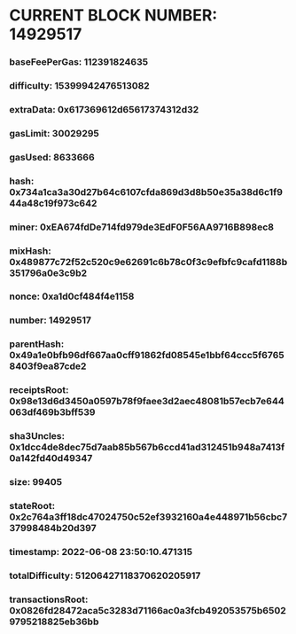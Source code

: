 # CURRENT BLOCK NUMBER: 14929517

### baseFeePerGas: 112391824635
### difficulty: 15399942476513082
### extraData: 0x617369612d65617374312d32
### gasLimit: 30029295
### gasUsed: 8633666
### hash: 0x734a1ca3a30d27b64c6107cfda869d3d8b50e35a38d6c1f944a48c19f973c642
### miner: 0xEA674fdDe714fd979de3EdF0F56AA9716B898ec8
### mixHash: 0x489877c72f52c520c9e62691c6b78c0f3c9efbfc9cafd1188b351796a0e3c9b2
### nonce: 0xa1d0cf484f4e1158
### number: 14929517
### parentHash: 0x49a1e0bfb96df667aa0cff91862fd08545e1bbf64ccc5f67658403f9ea87cde2
### receiptsRoot: 0x98e13d6d3450a0597b78f9faee3d2aec48081b57ecb7e644063df469b3bff539
### sha3Uncles: 0x1dcc4de8dec75d7aab85b567b6ccd41ad312451b948a7413f0a142fd40d49347
### size: 99405
### stateRoot: 0x2c764a3ff18dc47024750c52ef3932160a4e448971b56cbc737998484b20d397
### timestamp: 2022-06-08 23:50:10.471315
### totalDifficulty: 51206427118370620205917
### transactionsRoot: 0x0826fd28472aca5c3283d71166ac0a3fcb492053575b65029795218825eb36bb
